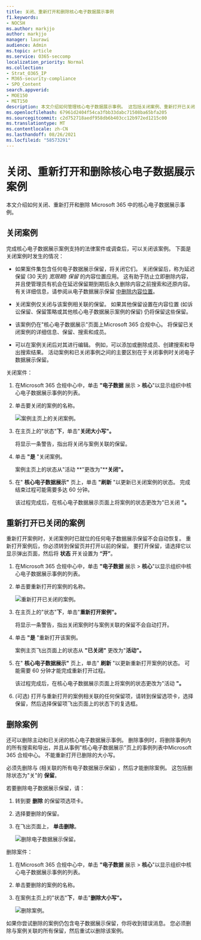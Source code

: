 ```yaml
---
title: 关闭、重新打开和删除核心电子数据展示事例
f1.keywords:
- NOCSH
ms.author: markjjo
author: markjjo
manager: laurawi
audience: Admin
ms.topic: article
ms.service: O365-seccomp
localization_priority: Normal
ms.collection:
- Strat_O365_IP
- M365-security-compliance
- SPO_Content
search.appverid:
- MOE150
- MET150
description: 本文介绍如何管理核心电子数据展示事例。 这包括关闭案例、重新打开已关闭的案例和删除案例。
ms.openlocfilehash: 67961d2404f54ca3fbb33dabc71508ba65bfa205
ms.sourcegitcommit: c2d752718aedf958db6b403cc12b972ed1215c00
ms.translationtype: MT
ms.contentlocale: zh-CN
ms.lasthandoff: 08/26/2021
ms.locfileid: "58573291"
---
```

# <a name="close-reopen-and-delete-a-core-ediscovery-case"></a>关闭、重新打开和删除核心电子数据展示案例

本文介绍如何关闭、重新打开和删除 Microsoft 365 中的核心电子数据展示事例。

## <a name="close-a-case"></a>关闭案例

完成核心电子数据展示案例支持的法律案件或调查后，可以关闭该案例。 下面是关闭案例时发生的情况：
  
- 如果案件集包含任何电子数据展示保留，将关闭它们。 关闭保留后，称为延迟保留 (30 天的 *宽限期) 保留* 的内容位置应用。 这有助于防止立即删除内容，并且使管理员有机会在延迟保留期到期后永久删除内容之前搜索和还原内容。 有关详细信息，请参阅从电子数据展示保留 [中删除内容位置](create-ediscovery-holds.md#removing-content-locations-from-an-ediscovery-hold)。

- 关闭案例仅关闭与该案例相关联的保留。 如果其他保留设置在内容位置 (如诉讼保留、保留策略或其他核心电子数据展示案例的保留) 仍将保留这些保留。

- 该案例仍在"核心电子数据展示"页面上Microsoft 365 合规中心。 将保留已关闭案例的详细信息、保留、搜索和成员。

- 可以在案例关闭后对其进行编辑。 例如，可以添加或删除成员、创建搜索和导出搜索结果。 活动案例和已关闭事例之间的主要区别在于关闭事例时关闭电子数据展示保留。

关闭案件：
  
1. 在Microsoft 365 合规中心中，单击 **"电子数据** 展示  >  **核心**"以显示组织中核心电子数据展示事例的列表。

2. 单击要关闭的案例的名称。

   ![案例主页上的关闭案例。](../media/eDiscoveryCaseHomePage.png)

3. 在主页上的"状态"**下**，单击"**关闭大小写"。**

    将显示一条警告，指出将关闭与案例关联的保留。

4. 单击 **"是** "关闭案例。

    案例主页上的状态从"活动 **"更改为"****关闭"。**

5. 在" **核心电子数据展示"** 页上，单击 **"刷新** "以更新已关闭案例的状态。 完成结束过程可能需要多达 60 分钟。

    该过程完成后，在核心电子数据展示页面上将案例的状态更改为"已关闭 **"。**

## <a name="reopen-a-closed-case"></a>重新打开已关闭的案例

重新打开案例时，关闭案例时已就位的任何电子数据展示保留不会自动恢复。 重新打开案例后，你必须转到保留页并打开以前的保留。  要打开保留，请选择它以显示弹出页面，然后将 **状态** 开关设置为 **“开”**。
  
1. 在Microsoft 365 合规中心中，单击 **"电子数据** 展示  >  **核心**"以显示组织中核心电子数据展示事例的列表。

2. 单击要重新打开的案例的名称。

   ![重新打开已关闭的案例。](../media/eDiscoveryCaseHomePageReopen.png)

3. 在主页上的"状态"**下**，单击"**重新打开案例"。**

    将显示一条警告，指出关闭案例时与案例关联的保留不会自动打开。

4. 单击 **"是** "重新打开该案例。

    案例主页飞出页面上的状态从 **"已关闭"** 更改为"**活动"。**

5. 在" **核心电子数据展示"** 页上，单击" **刷新** "以更新重新打开案例的状态。 可能需要 60 分钟才能完成重新打开过程。 

    该过程完成后，在核心电子数据展示页面上将案例的状态更改为"活动 **"。**

6.  (可选) 打开与重新打开的案例相关联的任何保留项，请转到保留选项卡，选择保留，然后选择保留项飞出页面上的状态下的复选框。 
  
## <a name="delete-a-case"></a>删除案例

还可以删除主动和已关闭的核心电子数据展示事例。 删除事例时，将删除事例内的所有搜索和导出，并且从事例"核心电子数据展示"页上的事例列表中Microsoft 365 合规中心。  不能重新打开已删除的大小写。

必须先删除与 (相关联的所有电子数据展示保留) ，然后才能删除案例。  这包括删除状态为"关"的 **保留**。 

若要删除电子数据展示保留，请：

1. 转到要 **删除** 的保留项选项卡。

2. 选择要删除的保留。

3. 在飞出页面上， **单击删除**。

      ![删除电子数据展示保留。](../media/DeleteeDiscoveryHold.png)

删除案件：

1. 在Microsoft 365 合规中心中，单击 **"电子数据** 展示  >  **核心**"以显示组织中核心电子数据展示事例的列表。

2. 单击要删除的案例的名称。

3. 在案例主页上的"状态"**下**，单击"**删除大小写"。**

      ![删除案例。](../media/eDiscoveryCaseHomePageDelete.png)

如果你尝试删除的案例仍包含电子数据展示保留，你将收到错误消息。 您必须删除与案例关联的所有保留，然后重试以删除该案例。

